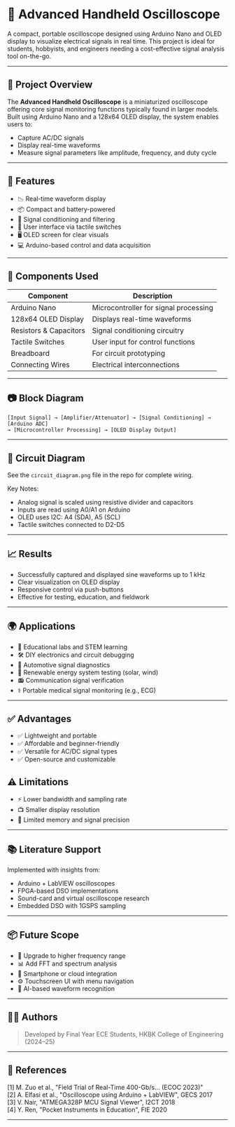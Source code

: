 
# 🔬 Advanced Handheld Oscilloscope

A compact, portable oscilloscope designed using Arduino Nano and OLED display to visualize electrical signals in real time. This project is ideal for students, hobbyists, and engineers needing a cost-effective signal analysis tool on-the-go.

---

## 📌 Project Overview

The **Advanced Handheld Oscilloscope** is a miniaturized oscilloscope offering core signal monitoring functions typically found in larger models. Built using Arduino Nano and a 128x64 OLED display, the system enables users to:

- Capture AC/DC signals
- Display real-time waveforms
- Measure signal parameters like amplitude, frequency, and duty cycle

---

## 🚀 Features

- 📉 Real-time waveform display
- 📦 Compact and battery-powered
- 🧠 Signal conditioning and filtering
- 🧾 User interface via tactile switches
- 🖥️ OLED screen for clear visuals
- 💻 Arduino-based control and data acquisition

---

## 🔧 Components Used

| Component         | Description                             |
|------------------|-----------------------------------------|
| Arduino Nano      | Microcontroller for signal processing   |
| 128x64 OLED Display | Displays real-time waveforms            |
| Resistors & Capacitors | Signal conditioning circuitry         |
| Tactile Switches  | User input for control functions        |
| Breadboard        | For circuit prototyping                 |
| Connecting Wires  | Electrical interconnections             |

---

## 📷 Block Diagram

```
[Input Signal] → [Amplifier/Attenuator] → [Signal Conditioning] → [Arduino ADC]  
→ [Microcontroller Processing] → [OLED Display Output]
```

---

## 🔌 Circuit Diagram

See the `circuit_diagram.png` file in the repo for complete wiring.

Key Notes:
- Analog signal is scaled using resistive divider and capacitors
- Inputs are read using A0/A1 on Arduino
- OLED uses I2C: A4 (SDA), A5 (SCL)
- Tactile switches connected to D2-D5

---

## 📈 Results

- Successfully captured and displayed sine waveforms up to 1 kHz
- Clear visualization on OLED display
- Responsive control via push-buttons
- Effective for testing, education, and fieldwork

---

## 🌍 Applications

- 🧪 Educational labs and STEM learning
- 🛠 DIY electronics and circuit debugging
- 🚗 Automotive signal diagnostics
- 🌱 Renewable energy system testing (solar, wind)
- 📻 Communication signal verification
- ⚕️ Portable medical signal monitoring (e.g., ECG)

---

## ✅ Advantages

- ✅ Lightweight and portable
- ✅ Affordable and beginner-friendly
- ✅ Versatile for AC/DC signal types
- ✅ Open-source and customizable

## ⚠️ Limitations

- ⚡ Lower bandwidth and sampling rate
- 📺 Smaller display resolution
- 🧠 Limited memory and signal precision

---

## 📚 Literature Support

Implemented with insights from:
- Arduino + LabVIEW oscilloscopes
- FPGA-based DSO implementations
- Sound-card and virtual oscilloscope research
- Embedded DSO with 1GSPS sampling

---

## 📦 Future Scope

- 📡 Upgrade to higher frequency range
- 📊 Add FFT and spectrum analysis
- 📱 Smartphone or cloud integration
- ⚙️ Touchscreen UI with menu navigation
- 🤖 AI-based waveform recognition

---

## 👩‍💻 Authors

> Developed by Final Year ECE Students, HKBK College of Engineering (2024–25)

---

## 📝 References

[1] M. Zuo et al., "Field Trial of Real-Time 400-Gb/s... (ECOC 2023)"  
[2] A. Elfasi et al., "Oscilloscope using Arduino + LabVIEW", GECS 2017  
[3] V. Nair, "ATMEGA328P MCU Signal Viewer", I2CT 2018  
[4] Y. Ren, "Pocket Instruments in Education", FIE 2020  

---
